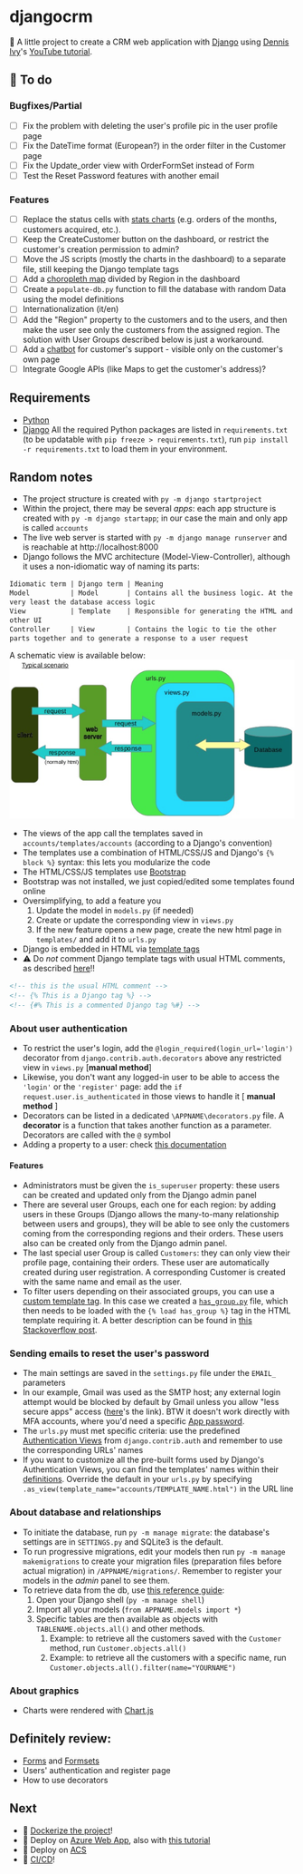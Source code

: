 # djangocrm
:snake: A little project to create a CRM web application with [Django](https://www.djangoproject.com/) using [Dennis Ivy](https://github.com/divanov11)'s [YouTube tutorial](https://youtube.com/playlist?list=PL-51WBLyFTg2vW-_6XBoUpE7vpmoR3ztO).

## :pushpin: To do
### Bugfixes/Partial
- [ ] Fix the problem with deleting the user's profile pic in the user profile page
- [ ] Fix the DateTime format (European?) in the order filter in the Customer page
- [ ] Fix the Update_order view with OrderFormSet instead of Form
- [ ] Test the Reset Password features with another email
### Features
- [ ] Replace the status cells with [stats charts](https://testdriven.io/blog/django-charts/) (e.g. orders of the months, customers acquired, etc.).
- [ ] Keep the CreateCustomer button on the dashboard, or restrict the customer's creation permission to admin?
- [ ] Move the JS scripts (mostly the charts in the dashboard) to a separate file, still keeping the Django template tags
- [ ] Add a [choropleth map](https://github.com/sgratzl/chartjs-chart-geo) divided by Region in the dashboard
- [ ] Create a `populate-db.py` function to fill the database with random Data using the model definitions
- [ ] Internationalization (it/en)
- [ ] Add the "Region" property to the customers and to the users, and then make the user see only the customers from the assigned region. The solution with User Groups described below is just a workaround.
- [ ] Add a [chatbot](https://www.datacamp.com/community/tutorials/building-a-chatbot-using-chatterbot) for customer's support - visible only on the customer's own page
- [ ] Integrate Google APIs (like Maps to get the customer's address)?

## Requirements
* [Python](https://www.python.org/downloads/)
* [Django](https://www.djangoproject.com/download/)
All the required Python packages are listed in `requirements.txt` (to be updatable with `pip freeze > requirements.txt`), run `pip install -r requirements.txt` to load them in your environment.

## Random notes
* The project structure is created with `py -m django startproject`
* Within the project, there may be several *apps*: each app structure is created with `py -m django startapp`; in our case the main and only app is called `accounts`
* The live web server is started with `py -m django manage runserver` and is reachable at http://localhost:8000
* Django follows the MVC architecture (Model-View-Controller), although it uses a non-idiomatic way of naming its parts:  
```
Idiomatic term | Django term | Meaning
Model          | Model       | Contains all the business logic. At the very least the database access logic
View           | Template    | Responsible for generating the HTML and other UI
Controller     | View        | Contains the logic to tie the other parts together and to generate a response to a user request
```
A schematic view is available below:
![Django Structure](django-structure.png)
* The views of the app call the templates saved in `accounts/templates/accounts` (according to a Django's convention)
* The templates use a combination of HTML/CSS/JS and Django's `{% block %}` syntax: this lets you modularize the code
* The HTML/CSS/JS templates use [Bootstrap](https://getbootstrap.com/docs/5.1/getting-started/introduction/)
* Bootstrap was not installed, we just copied/edited some templates found online
* Oversimplifying, to add a feature you
  1) Update the model in `models.py` (if needed)
  2) Create or update the corresponding view in `views.py`
  3) If the new feature opens a new page, create the new html page in `templates/` and add it to `urls.py`
* Django is embedded in HTML via [template tags](https://docs.djangoproject.com/en/3.2/ref/templates/builtins/)
* :warning: Do _not_ comment Django template tags with usual HTML comments, as described [here](https://stackoverflow.com/questions/62793267/reverse-for-create-order-with-no-arguments-not-found)!! 
```html
<!-- this is the usual HTML comment -->
<!-- {% This is a Django tag %} -->
<!-- {#% This is a commented Django tag %#} -->
```

### About user authentication
<!-- Test credentials: `*`,`T1234Edo!`-->
<!-- admin credentials: `Admin1234!` -->
* To restrict the user's login, add the `@login_required(login_url='login')` decorator from `django.contrib.auth.decorators` above any restricted view in `views.py` [**manual method**]
* Likewise, you don't want any logged-in user to be able to access the `'login'` or the `'register'` page: add the `if request.user.is_authenticated` in those views to handle it [ **manual method** ]
* Decorators can be listed in a dedicated `\APPNAME\decorators.py` file. A **decorator** is a function that takes another function as a parameter. Decorators are called with the `@` symbol
* Adding a property to a user: check [this documentation](https://docs.djangoproject.com/en/dev/topics/auth/customizing/#extending-the-existing-user-model)
#### Features
* Administrators must be given the `is_superuser` property: these users can be created and updated only from the Django admin panel
* There are several user Groups, each one for each region: by adding users in these Groups (Django allows the many-to-many relationship between users and groups), they will be able to see only the customers coming from the corresponding regions and their orders. These users also can be created only from the Django admin panel.
* The last special user Group is called `Customers`: they can only view their profile page, containing their orders. These user are automatically created during user registration. A corresponding Customer is created with the same name and email as the user.
* To filter users depending on their associated groups, you can use a [custom template tag](https://docs.djangoproject.com/en/1.11/howto/custom-template-tags/). In this case we created a [`has_group.py`](./accounts/templatetags/has_group.py) file, which then needs to be loaded with the `{% load has_group %}` tag in the HTML template requiring it. A better description can be found in [this Stackoverflow post](https://stackoverflow.com/questions/34571880/how-to-check-in-template-if-user-belongs-to-a-group).

### Sending emails to reset the user's password
* The main settings are saved in the `settings.py` file under the `EMAIL_` parameters
* In our example, Gmail was used as the SMTP host; any external login attempt would be blocked by default by Gmail unless you allow "less secure apps" access ([here](https://myaccount.google.com/lesssecureapps)'s the link). BTW it doesn't work directly with MFA accounts, where you'd need a specific [App password](https://support.google.com/accounts/answer/185833?hl=en).
* The `urls.py` must met specific criteria: use the predefined [Authentication Views](https://docs.djangoproject.com/en/3.2/topics/auth/default/#module-django.contrib.auth.views) from `django.contrib.auth` and remember to use the corresponding URLs' names
* If you want to customize all the pre-built forms used by Django's Authentication Views, you can find the templates' names within their [definitions](https://github.com/django/django/blob/master/django/contrib/auth/views.py). Override the default in your `urls.py` by specifying `.as_view(template_name="accounts/TEMPLATE_NAME.html")` in the URL line

### About database and relationships
* To initiate the database, run `py -m manage migrate`: the database's settings are in `SETTINGS.py` and SQLite3 is the default.
* To run progressive migrations, edit your models then run `py -m manage makemigrations` to create your migration files (preparation files before actual migration) in `/APPNAME/migrations/`. Remember to register your models in the _admin_ panel to see them.
* To retrieve data from the db, use [this reference guide](https://docs.djangoproject.com/en/2.2/ref/models/querysets):
  1) Open your Django shell (`py -m manage shell`)
  2) Import all your models (`from APPNAME.models import *`)
  3) Specific tables are then available as objects with `TABLENAME.objects.all()` and other methods. 
     1) Example: to retrieve all the customers saved with the `Customer` method, run `Customer.objects.all()`
     2) Example: to retrieve all the customers with a specific name, run `Customer.objects.all().filter(name="YOURNAME")`

### About graphics
* Charts were rendered with [Chart.js](https://www.chartjs.org/docs/latest/)

## **Definitely** review:
* [Forms](https://docs.djangoproject.com/en/3.2/topics/forms/) and [Formsets](https://docs.djangoproject.com/en/3.2/topics/forms/formsets/)
* Users' authentication and register page
* How to use decorators

## Next
* :whale: [Dockerize the project](https://docs.docker.com/samples/django/)!
* :ocean: Deploy on [Azure Web App](https://docs.microsoft.com/en-us/azure/app-service/tutorial-python-postgresql-app?tabs=bash%2Cclone&pivots=postgres-single-server), also with [this tutorial](https://docs.microsoft.com/en-us/learn/modules/django-deployment/)
* :toolbox: Deploy on [ACS](https://docs.microsoft.com/en-us/azure/container-instances/container-instances-using-azure-container-registry)
* :door: [CI/CD](https://youtube.com/playlist?list=PLOLrQ9Pn6caxeUIXRVOZpDJ_2PbGAa_Io)!
